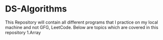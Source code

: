 # DS-Algorithms

This Repository will contain all different programs that I practice on my local machine and not GFG, LeetCode.
Below are topics which are covered in this repository
1.Array
